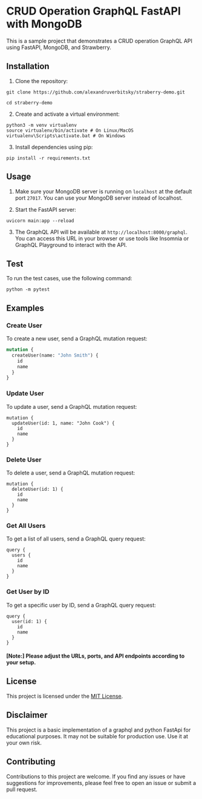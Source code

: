 # CRUD Operation GraphQL FastAPI with MongoDB

This is a sample project that demonstrates a CRUD operation GraphQL API using FastAPI, MongoDB, and Strawberry.

## Installation

1. Clone the repository:
```
git clone https://github.com/alexandruverbitsky/straberry-demo.git

cd straberry-demo
```

2. Create and activate a virtual environment:
```
python3 -m venv virtualenv
source virtualenv/bin/activate # On Linux/MacOS
virtualenv\Scripts\activate.bat # On Windows
```
3. Install dependencies using pip:
```
pip install -r requirements.txt
```

## Usage

1. Make sure your MongoDB server is running on `localhost` at the default port `27017`. You can use your MongoDB server instead of localhost.


2. Start the FastAPI server:
```
uvicorn main:app --reload
```

3. The GraphQL API will be available at `http://localhost:8000/graphql`. You can access this URL in your browser or use tools like Insomnia or GraphQL Playground to interact with the API.

## Test

To run the test cases, use the following command:

```
python -m pytest
```


## Examples

### Create User
To create a new user, send a GraphQL mutation request:

```graphql
mutation {
  createUser(name: "John Smith") {
    id
    name
  }
}
```
### Update User
To update a user, send a GraphQL mutation request:
```
mutation {
  updateUser(id: 1, name: "John Cook") {
    id
    name
  }
}
```
### Delete User
To delete a user, send a GraphQL mutation request:
```
mutation {
  deleteUser(id: 1) {
    id
    name
  }
}
```
### Get All Users
To get a list of all users, send a GraphQL query request:
```
query {
  users {
    id
    name
  }
}
```
### Get User by ID
To get a specific user by ID, send a GraphQL query request:
```
query {
  user(id: 1) {
    id
    name
  }
}
```

#### [Note:] Please adjust the URLs, ports, and API endpoints according to your setup.

## License

This project is licensed under the [MIT License](LICENSE).

## Disclaimer

This project is a basic implementation of a graphql and python FastApi for educational purposes. It may not be suitable for production use. Use it at your own risk.

## Contributing

Contributions to this project are welcome. If you find any issues or have suggestions for improvements, please feel free to open an issue or submit a pull request.


